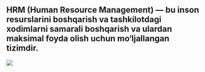 ## HRM (Human Resource Management) — bu inson resurslarini boshqarish va tashkilotdagi xodimlarni samarali boshqarish va ulardan maksimal foyda olish uchun mo‘ljallangan tizimdir.

![](https://github.com/JamshidDev/HRM_PRO/blob/main/resourses/login-page.png)

